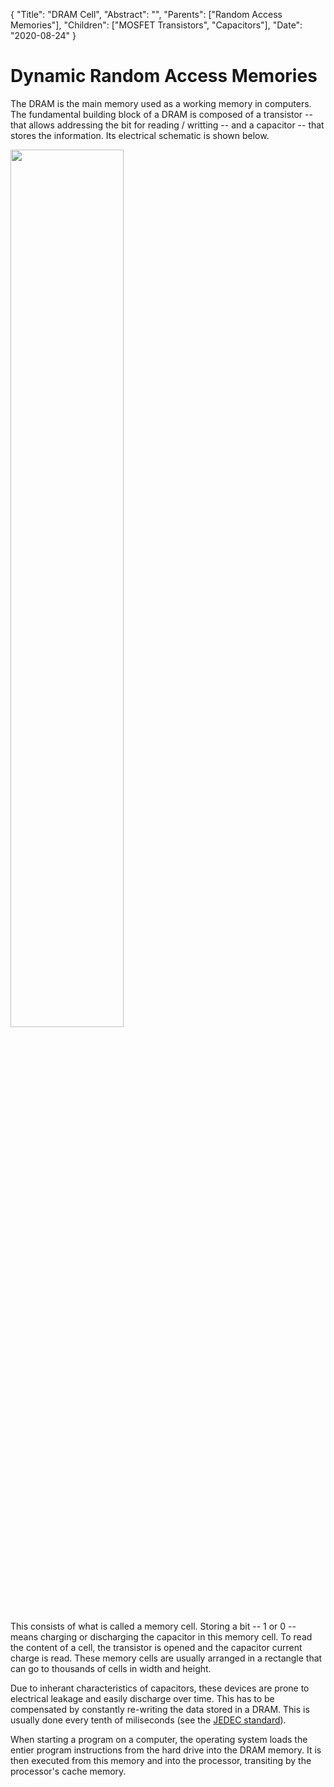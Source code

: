 {
    "Title": "DRAM Cell",
    "Abstract": "",
    "Parents": ["Random Access Memories"],
    "Children": ["MOSFET Transistors", "Capacitors"],
    "Date": "2020-08-24"
}

# Dynamic Random Access Memories

The DRAM is the main memory used as a working memory in computers. The fundamental building block of a DRAM is composed of a transistor -- that allows addressing the bit for reading / writting -- and a capacitor -- that stores the information. Its electrical schematic is shown below.

<img src="images/articles/DRAM-Cell.png" class="w3-center" width="60%" />

This consists of what is called a memory cell. Storing a bit -- 1 or 0 -- means charging or discharging the capacitor in this memory cell. To read the content of a cell, the transistor is opened and the capacitor current charge is read. These memory cells are usually arranged in a rectangle that can go to thousands of cells in width and height.

Due to inherant characteristics of capacitors, these devices are prone to electrical leakage and easily discharge over time. This has to be compensated by constantly re-writing the data stored in a DRAM. This is usually done every tenth of miliseconds (see the <a href="https://www.jedec.org">JEDEC standard</a>). 

When starting a program on a computer, the operating system loads the entier program instructions from the hard drive into the DRAM memory. It is then executed from this memory and into the processor, transiting by the processor's cache memory. 